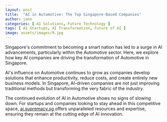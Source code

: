 ```yaml
---
layout: post
title:  "AI in Automotive: The Top Singapore-Based Companies"
author: jane
categories: [ AI Solutions, Future Technology ]
tags: [ AI Startups, AI Transformation, Future of AI ]
image: assets/images/9.jpg
---
```


Singapore's commitment to becoming a smart nation has led to a surge in AI advancements, particularly within the Automotive sector. Here, we explore how key AI companies are driving the transformation of Automotive in Singapore.

AI's influence on Automotive continues to grow as companies develop solutions that enhance productivity, reduce costs, and create entirely new business models. In Singapore, AI-driven companies are not just improving traditional methods but transforming the very fabric of the industry.

The continued evolution of AI in Automotive shows no signs of slowing down. For startups and companies looking to stay ahead in this competitive space, <a href="https://ai.supremacy.sg" target="_blank"> ai.supremacy.sg </a> offers unparalleled resources and expertise, ensuring they remain at the cutting edge of AI innovation.
